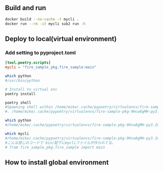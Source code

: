## Build and run
```sh
docker build --no-cache -t mycli .
docker run --rm -it mycli sub2 run -h
```


## Deploy to local(virtual environment)

### Add setting to pyproject.toml
```toml
[tool.poetry.scripts]
mycli = "fire_sample_pkg.fire_sample:main"
```

```sh
which python
#/usr/bin/python

# Install to virtual env
poetry install

poetry shell
#Spawning shell within /home/mike/.cache/pypoetry/virtualenvs/fire-sample-pkg-9Hcw8gMH-py3.10
#. /home/mike/.cache/pypoetry/virtualenvs/fire-sample-pkg-9Hcw8gMH-py3.10/bin/activate

which python
#/home/mike/.cache/pypoetry/virtualenvs/fire-sample-pkg-9Hcw8gMH-py3.10/bin/python

which mycli
#/home/mike/.cache/pypoetry/virtualenvs/fire-sample-pkg-9Hcw8gMH-py3.10/bin/mycli
#こんな感じのコードで bin/配下にmycliファイルが作られてる。　
# from fire_sample_pkg.fire_sample import main
```

## How to install global environment
